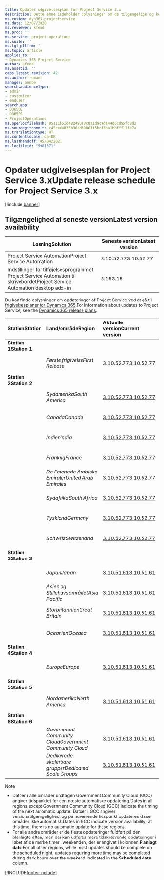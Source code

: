 ```yaml
---
title: Opdater udgivelsesplan for Project Service 3.x
description: Dette emne indeholder oplysninger om de tilgængelige og kommende udgivelser af Dynamics 365 Project Service Automation.
ms.custom: dyn365-projectservice
ms.date: 12/07/2020
ms.reviewer: kfend
ms.prod: ''
ms.service: project-operations
ms.suite: ''
ms.tgt_pltfrm: ''
ms.topic: article
applies_to:
- Dynamics 365 Project Service
author: kfend
ms.assetid: ''
caps.latest.revision: 42
ms.author: rumant
manager: annbe
search.audienceType:
- admin
- customizer
- enduser
search.app:
- D365CE
- D365PS
- ProjectOperations
ms.openlocfilehash: 05111b51d482493a8c8a1d9c9da44d6cd95fc8d2
ms.sourcegitcommit: c45ceda833b30ad39861f5bcd3ba1bbfff11fe7a
ms.translationtype: HT
ms.contentlocale: da-DK
ms.lasthandoff: 05/04/2021
ms.locfileid: "5981371"
---
```

# <a name="update-release-schedule-for-project-service-3x"></a><span data-ttu-id="dc144-103">Opdater udgivelsesplan for Project Service 3.x</span><span class="sxs-lookup"><span data-stu-id="dc144-103">Update release schedule for Project Service 3.x</span></span>

[!include [banner](../includes/psa-now-project-operations.md)]

## <a name="latest-version-availability"></a><span data-ttu-id="dc144-104">Tilgængelighed af seneste version</span><span class="sxs-lookup"><span data-stu-id="dc144-104">Latest version availability</span></span>

| <span data-ttu-id="dc144-105">Løsning</span><span class="sxs-lookup"><span data-stu-id="dc144-105">Solution</span></span>  | <span data-ttu-id="dc144-106">Seneste version</span><span class="sxs-lookup"><span data-stu-id="dc144-106">Latest version</span></span> |
|-------|----|
| <span data-ttu-id="dc144-107">Project Service Automation</span><span class="sxs-lookup"><span data-stu-id="dc144-107">Project Service Automation</span></span>    | <span data-ttu-id="dc144-108">3.10.52.77</span><span class="sxs-lookup"><span data-stu-id="dc144-108">3.10.52.77</span></span> |
| <span data-ttu-id="dc144-109">Indstillinger for tilføjelsesprogrammet Project Service Automation til skrivebordet</span><span class="sxs-lookup"><span data-stu-id="dc144-109">Project Service Automation desktop add-in</span></span>                | <span data-ttu-id="dc144-110">3.15</span><span class="sxs-lookup"><span data-stu-id="dc144-110">3.15</span></span>          |

<span data-ttu-id="dc144-111">Du kan finde oplysninger om opdateringer af Project Service ved at gå til [frigivelsesplaner for Dynamics 365](/dynamics365/release-plans/).</span><span class="sxs-lookup"><span data-stu-id="dc144-111">For information about updates to Project Service, see the [Dynamics 365 release plans](/dynamics365/release-plans/).</span></span> 

| <span data-ttu-id="dc144-112">Station</span><span class="sxs-lookup"><span data-stu-id="dc144-112">Station</span></span>  | <span data-ttu-id="dc144-113">Land/område</span><span class="sxs-lookup"><span data-stu-id="dc144-113">Region</span></span> | <span data-ttu-id="dc144-114">Aktuelle version</span><span class="sxs-lookup"><span data-stu-id="dc144-114">Current version</span></span> | <span data-ttu-id="dc144-115">Næste version</span><span class="sxs-lookup"><span data-stu-id="dc144-115">Next version</span></span> |  <span data-ttu-id="dc144-116">Planlagt dato</span><span class="sxs-lookup"><span data-stu-id="dc144-116">Scheduled date</span></span>
| :---   | :---   | :---   | :---   |:---   |         
|<span data-ttu-id="dc144-117"><strong>Station 1</strong></span><span class="sxs-lookup"><span data-stu-id="dc144-117"><strong>Station 1</strong></span></span> | |  |  | |
| | <span data-ttu-id="dc144-118"><i>Første frigivelse</i></span><span class="sxs-lookup"><span data-stu-id="dc144-118"><i>First Release</i></span></span> | [<span data-ttu-id="dc144-119">3.10.52.77</span><span class="sxs-lookup"><span data-stu-id="dc144-119">3.10.52.77</span></span>](whats-new-ur-31.md) | <span data-ttu-id="dc144-120">TBD</span><span class="sxs-lookup"><span data-stu-id="dc144-120">TBD</span></span> | <span data-ttu-id="dc144-121">28. maj 2021</span><span class="sxs-lookup"><span data-stu-id="dc144-121">May 28, 2021</span></span>
|<span data-ttu-id="dc144-122"><strong>Station 2</strong></span><span class="sxs-lookup"><span data-stu-id="dc144-122"><strong>Station 2</strong></span></span> | |  |  | |
| | <span data-ttu-id="dc144-123"><i>Sydamerika</i></span><span class="sxs-lookup"><span data-stu-id="dc144-123"><i>South America</i></span></span> | [<span data-ttu-id="dc144-124">3.10.52.77</span><span class="sxs-lookup"><span data-stu-id="dc144-124">3.10.52.77</span></span>](whats-new-ur-31.md) | <span data-ttu-id="dc144-125">TBD</span><span class="sxs-lookup"><span data-stu-id="dc144-125">TBD</span></span> | <span data-ttu-id="dc144-126">4. juni 2021</span><span class="sxs-lookup"><span data-stu-id="dc144-126">June 4, 2021</span></span>
| | <span data-ttu-id="dc144-127"><i>Canada</i></span><span class="sxs-lookup"><span data-stu-id="dc144-127"><i>Canada</i></span></span> | [<span data-ttu-id="dc144-128">3.10.52.77</span><span class="sxs-lookup"><span data-stu-id="dc144-128">3.10.52.77</span></span>](whats-new-ur-31.md) | <span data-ttu-id="dc144-129">TBD</span><span class="sxs-lookup"><span data-stu-id="dc144-129">TBD</span></span> | <span data-ttu-id="dc144-130">4. juni 2021</span><span class="sxs-lookup"><span data-stu-id="dc144-130">June 4, 2021</span></span>
| | <span data-ttu-id="dc144-131"><i>Indien</i></span><span class="sxs-lookup"><span data-stu-id="dc144-131"><i>India</i></span></span> | [<span data-ttu-id="dc144-132">3.10.52.77</span><span class="sxs-lookup"><span data-stu-id="dc144-132">3.10.52.77</span></span>](whats-new-ur-31.md) | <span data-ttu-id="dc144-133">TBD</span><span class="sxs-lookup"><span data-stu-id="dc144-133">TBD</span></span> | <span data-ttu-id="dc144-134">4. juni 2021</span><span class="sxs-lookup"><span data-stu-id="dc144-134">June 4, 2021</span></span>
| | <span data-ttu-id="dc144-135"><i>Frankrig</i></span><span class="sxs-lookup"><span data-stu-id="dc144-135"><i>France</i></span></span> | [<span data-ttu-id="dc144-136">3.10.52.77</span><span class="sxs-lookup"><span data-stu-id="dc144-136">3.10.52.77</span></span>](whats-new-ur-31.md) | <span data-ttu-id="dc144-137">TBD</span><span class="sxs-lookup"><span data-stu-id="dc144-137">TBD</span></span> | <span data-ttu-id="dc144-138">4. juni 2021</span><span class="sxs-lookup"><span data-stu-id="dc144-138">June 4, 2021</span></span>
| | <span data-ttu-id="dc144-139"><i>De Forenede Arabiske Emirater</i></span><span class="sxs-lookup"><span data-stu-id="dc144-139"><i>United Arab Emirates</i></span></span> | [<span data-ttu-id="dc144-140">3.10.52.77</span><span class="sxs-lookup"><span data-stu-id="dc144-140">3.10.52.77</span></span>](whats-new-ur-31.md) | <span data-ttu-id="dc144-141">TBD</span><span class="sxs-lookup"><span data-stu-id="dc144-141">TBD</span></span> | <span data-ttu-id="dc144-142">4. juni 2021</span><span class="sxs-lookup"><span data-stu-id="dc144-142">June 4, 2021</span></span>
| | <span data-ttu-id="dc144-143"><i>Sydafrika</i></span><span class="sxs-lookup"><span data-stu-id="dc144-143"><i>South Africa</i></span></span> | [<span data-ttu-id="dc144-144">3.10.52.77</span><span class="sxs-lookup"><span data-stu-id="dc144-144">3.10.52.77</span></span>](whats-new-ur-31.md) | <span data-ttu-id="dc144-145">TBD</span><span class="sxs-lookup"><span data-stu-id="dc144-145">TBD</span></span> | <span data-ttu-id="dc144-146">4. juni 2021</span><span class="sxs-lookup"><span data-stu-id="dc144-146">June 4, 2021</span></span>
| | <span data-ttu-id="dc144-147"><i>Tyskland</i></span><span class="sxs-lookup"><span data-stu-id="dc144-147"><i>Germany</i></span></span> | [<span data-ttu-id="dc144-148">3.10.52.77</span><span class="sxs-lookup"><span data-stu-id="dc144-148">3.10.52.77</span></span>](whats-new-ur-31.md) | <span data-ttu-id="dc144-149">TBD</span><span class="sxs-lookup"><span data-stu-id="dc144-149">TBD</span></span> | <span data-ttu-id="dc144-150">4. juni 2021</span><span class="sxs-lookup"><span data-stu-id="dc144-150">June 4, 2021</span></span>
| | <span data-ttu-id="dc144-151"><i>Schweiz</i></span><span class="sxs-lookup"><span data-stu-id="dc144-151"><i>Switzerland</i></span></span> | [<span data-ttu-id="dc144-152">3.10.52.77</span><span class="sxs-lookup"><span data-stu-id="dc144-152">3.10.52.77</span></span>](whats-new-ur-31.md) | <span data-ttu-id="dc144-153">TBD</span><span class="sxs-lookup"><span data-stu-id="dc144-153">TBD</span></span> | <span data-ttu-id="dc144-154">4. juni 2021</span><span class="sxs-lookup"><span data-stu-id="dc144-154">June 4, 2021</span></span>
|<span data-ttu-id="dc144-155"><strong>Station 3</strong></span><span class="sxs-lookup"><span data-stu-id="dc144-155"><strong>Station 3</strong></span></span> | |  |  | |
| | <span data-ttu-id="dc144-156"><i>Japan</i></span><span class="sxs-lookup"><span data-stu-id="dc144-156"><i>Japan</i></span></span> | [<span data-ttu-id="dc144-157">3.10.51.61</span><span class="sxs-lookup"><span data-stu-id="dc144-157">3.10.51.61</span></span>](whats-new-ur-30.md) | [<span data-ttu-id="dc144-158">3.10.52.77</span><span class="sxs-lookup"><span data-stu-id="dc144-158">3.10.52.77</span></span>](whats-new-ur-31.md) | <span data-ttu-id="dc144-159">07. maj 2021</span><span class="sxs-lookup"><span data-stu-id="dc144-159">May 07, 2021</span></span>
| | <span data-ttu-id="dc144-160"><i>Asien og Stillehavsområdet</i></span><span class="sxs-lookup"><span data-stu-id="dc144-160"><i>Asia Pacific</i></span></span> | [<span data-ttu-id="dc144-161">3.10.51.61</span><span class="sxs-lookup"><span data-stu-id="dc144-161">3.10.51.61</span></span>](whats-new-ur-30.md) | [<span data-ttu-id="dc144-162">3.10.52.77</span><span class="sxs-lookup"><span data-stu-id="dc144-162">3.10.52.77</span></span>](whats-new-ur-31.md) | <span data-ttu-id="dc144-163">07. maj 2021</span><span class="sxs-lookup"><span data-stu-id="dc144-163">May 07, 2021</span></span>
| | <span data-ttu-id="dc144-164"><i>Storbritannien</i></span><span class="sxs-lookup"><span data-stu-id="dc144-164"><i>Great Britain</i></span></span> | [<span data-ttu-id="dc144-165">3.10.51.61</span><span class="sxs-lookup"><span data-stu-id="dc144-165">3.10.51.61</span></span>](whats-new-ur-30.md) | [<span data-ttu-id="dc144-166">3.10.52.77</span><span class="sxs-lookup"><span data-stu-id="dc144-166">3.10.52.77</span></span>](whats-new-ur-31.md) | <span data-ttu-id="dc144-167">07. maj 2021</span><span class="sxs-lookup"><span data-stu-id="dc144-167">May 07, 2021</span></span>
| | <span data-ttu-id="dc144-168"><i>Oceanien</i></span><span class="sxs-lookup"><span data-stu-id="dc144-168"><i>Oceana</i></span></span> | [<span data-ttu-id="dc144-169">3.10.51.61</span><span class="sxs-lookup"><span data-stu-id="dc144-169">3.10.51.61</span></span>](whats-new-ur-30.md) | [<span data-ttu-id="dc144-170">3.10.52.77</span><span class="sxs-lookup"><span data-stu-id="dc144-170">3.10.52.77</span></span>](whats-new-ur-31.md) | <span data-ttu-id="dc144-171">07. maj 2021</span><span class="sxs-lookup"><span data-stu-id="dc144-171">May 07, 2021</span></span>
|<span data-ttu-id="dc144-172"><strong>Station 4</strong></span><span class="sxs-lookup"><span data-stu-id="dc144-172"><strong>Station 4</strong></span></span> | |  |  | |
| | <span data-ttu-id="dc144-173"><i>Europa</i></span><span class="sxs-lookup"><span data-stu-id="dc144-173"><i>Europe</i></span></span> | [<span data-ttu-id="dc144-174">3.10.51.61</span><span class="sxs-lookup"><span data-stu-id="dc144-174">3.10.51.61</span></span>](whats-new-ur-30.md) | [<span data-ttu-id="dc144-175">3.10.52.77</span><span class="sxs-lookup"><span data-stu-id="dc144-175">3.10.52.77</span></span>](whats-new-ur-31.md) | <span data-ttu-id="dc144-176">14. maj 2021</span><span class="sxs-lookup"><span data-stu-id="dc144-176">May 14, 2021</span></span>
|<span data-ttu-id="dc144-177"><strong>Station 5</strong></span><span class="sxs-lookup"><span data-stu-id="dc144-177"><strong>Station 5</strong></span></span> | |  |  | |
| | <span data-ttu-id="dc144-178"><i>Nordamerika</i></span><span class="sxs-lookup"><span data-stu-id="dc144-178"><i>North America</i></span></span> | [<span data-ttu-id="dc144-179">3.10.51.61</span><span class="sxs-lookup"><span data-stu-id="dc144-179">3.10.51.61</span></span>](whats-new-ur-30.md) | [<span data-ttu-id="dc144-180">3.10.52.77</span><span class="sxs-lookup"><span data-stu-id="dc144-180">3.10.52.77</span></span>](whats-new-ur-31.md) | <span data-ttu-id="dc144-181">21. maj 2021</span><span class="sxs-lookup"><span data-stu-id="dc144-181">May 21, 2021</span></span>
|<span data-ttu-id="dc144-182"><strong>Station 6</strong></span><span class="sxs-lookup"><span data-stu-id="dc144-182"><strong>Station 6</strong></span></span> | |  |  | |
| | <span data-ttu-id="dc144-183"><i>Government Community Cloud</i></span><span class="sxs-lookup"><span data-stu-id="dc144-183"><i>Government Community Cloud</i></span></span> | [<span data-ttu-id="dc144-184">3.10.51.61</span><span class="sxs-lookup"><span data-stu-id="dc144-184">3.10.51.61</span></span>](whats-new-ur-30.md) | [<span data-ttu-id="dc144-185">3.10.52.77</span><span class="sxs-lookup"><span data-stu-id="dc144-185">3.10.52.77</span></span>](whats-new-ur-31.md) | <span data-ttu-id="dc144-186">21. maj 2021</span><span class="sxs-lookup"><span data-stu-id="dc144-186">May 21, 2021</span></span>
| | <span data-ttu-id="dc144-187"><i>Dedikerede skalerbare grupper</i></span><span class="sxs-lookup"><span data-stu-id="dc144-187"><i>Dedicated Scale Groups</i></span></span> | [<span data-ttu-id="dc144-188">3.10.51.61</span><span class="sxs-lookup"><span data-stu-id="dc144-188">3.10.51.61</span></span>](whats-new-ur-30.md) | [<span data-ttu-id="dc144-189">3.10.52.77</span><span class="sxs-lookup"><span data-stu-id="dc144-189">3.10.52.77</span></span>](whats-new-ur-31.md) | <span data-ttu-id="dc144-190">28. maj 2021</span><span class="sxs-lookup"><span data-stu-id="dc144-190">May 28, 2021</span></span>

>[!Note]
> - <span data-ttu-id="dc144-191">Datoer i alle områder undtagen Government Community Cloud (GCC) angiver tidspunktet for den næste automatiske opdatering.</span><span class="sxs-lookup"><span data-stu-id="dc144-191">Dates in all regions except Government Community Cloud (GCC) indicate the timing of the next automatic update.</span></span> <span data-ttu-id="dc144-192">Datoer i GCC angiver versionstilgængelighed, og på nuværende tidspunkt opdateres disse områder ikke automatisk.</span><span class="sxs-lookup"><span data-stu-id="dc144-192">Dates in GCC indicate version availability; at this time, there is no automatic update for these regions.</span></span>
> - <span data-ttu-id="dc144-193">For alle andre områder er de fleste opdateringer fuldført på den planlagte aften, men der kan udføres mere tidskrævende opdateringer i løbet af de mørke timer i weekenden, der er angivet i kolonnen **Planlagt dato**.</span><span class="sxs-lookup"><span data-stu-id="dc144-193">For all other regions, while most updates should be complete on the scheduled night, updates requiring more time may be completed during dark hours over the weekend indicated in the **Scheduled date** column.</span></span>


[!INCLUDE[footer-include](../includes/footer-banner.md)]
